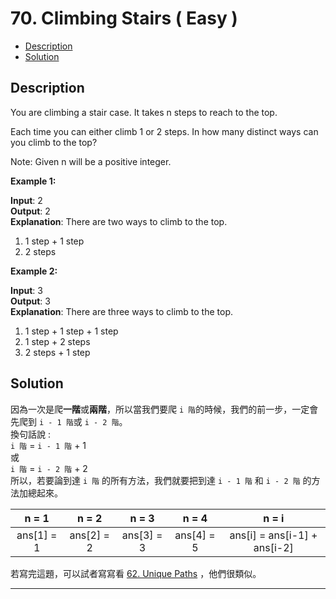 # 70. Climbing Stairs ( Easy )

+ [Description](#Description)  
+ [Solution](#Solution)  

## Description
You are climbing a stair case. It takes n steps to reach to the top.  

Each time you can either climb 1 or 2 steps. In how many distinct ways can you climb to the top?  

Note: Given n will be a positive integer.   

**Example 1:**  

**Input**: 2      
**Output**: 2  
**Explanation**: There are two ways to climb to the top.  
1. 1 step + 1 step  
2. 2 steps      


**Example 2:**  

**Input**: 3        
**Output**: 3    
**Explanation**: There are three ways to climb to the top.  
1. 1 step + 1 step + 1 step  
2. 1 step + 2 steps  
3. 2 steps + 1 step  


## Solution

因為一次是爬**一階**或**兩階**，所以當我們要爬 ```i 階```的時候，我們的前一步，一定會先爬到 ```i - 1 階```或 ```i - 2 階```。  
換句話說 :  
 ```i 階``` = ```i - 1 階``` + 1   
 或   
 ```i 階``` = ```i - 2 階``` + 2  
 所以，若要論到達 ```i 階``` 的所有方法，我們就要把到達 ```i - 1 階``` 和 ```i - 2 階``` 的方法加總起來。    

|  n = 1  |  n = 2  |  n = 3  |  n = 4  |  n = i  |
|:-------:|:-------:|:-------:|:-------:|:-------:|
| ans[1] = 1 | ans[2] = 2 | ans[3] = 3 | ans[4] = 5 | ans[i] = ans[i-1] + ans[i-2] |    

若寫完這題，可以試者寫寫看 [62. Unique Paths](https://leetcode.com/problems/unique-paths/) ，他們很類似。  


---

